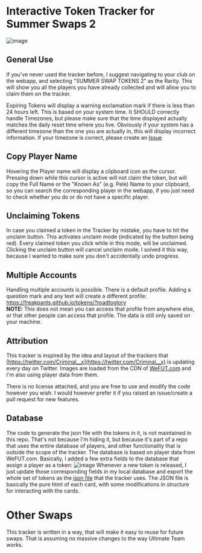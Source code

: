 # Interactive Token Tracker for Summer Swaps 2
![image](https://user-images.githubusercontent.com/12885929/184119859-4a1adb45-98a2-44f1-ad52-edb949d0a720.png)


## General Use
If you've never used the tracker before, I suggest navigating to your club on the webapp, and selecting "SUMMER SWAP TOKENS 2" as the Rarity. This will show you all the players you have already collected and will allow you to claim them on the tracker. 

Expiring Tokens will display a warning exclamation mark if there is less than 24 hours left. This is based on your system time. It SHOULD correctly handle Timezones, but please make sure that the time displayed actually matches the daily reset time where you live. Obviously if your system has a different timezone than the one you are actually in, this will display incorrect information. If your timezone is correct, please create an [Issue](https://github.com/freakpants/tokens/issues/new)

## Copy Player Name
Hovering the Player name will display a clipboard icon as the cursor. Pressing down while this cursor is active will not claim the token, but will copy the Full Name or the "Known As" (e.g. Pele) Name to your clipboard, so you can search the corresponding player in the webapp, if you just need to check whether you do or do not have a specific player.

## Unclaiming Tokens
In case you claimed a token in the Tracker by mistake, you have to hit the unclaim button. This activates unclaim mode (indicated by the button being red). Every claimed token you click while in this mode, will be unclaimed. Clicking the unclaim button will cancel unclaim mode. I solved it this way, because I wanted to make sure you don't accidentally undo progress.

## Multiple Accounts
Handling multiple accounts is possible. There is a default profile. Adding a question mark and any text will create a different profile:
https://freakpants.github.io/tokens/?roadtoglory  
**NOTE:** This does not mean you can access that profile from anywhere else, or that other people can access that profile. The data is still only saved on your machine.

## Attribution
This tracker is inspired by the idea and layout of the trackers that [https://twitter.com/Criminal__x](https://twitter.com/Criminal__x) is updating every day on Twitter.
Images are loaded from the CDN of [WeFUT.com](http://WeFUT.com) and I'm also using player data from them.

There is no license attached, and you are free to use and modify the code however you wish. I would however prefer it if you raised an issue/create a pull request for new features.

## Database
The code to generate the json file with the tokens in it, is not maintained in this repo. That's not because I'm hiding it, but because it's part of a repo that uses the entire database of players, and other functionality that is outside the scope of the tracker. The database is based on player data from WeFUT.com.
Basically, I added a few extra fields to the database that assign a player as a token: 
![image](https://user-images.githubusercontent.com/12885929/184117414-1581c155-dbfb-4b5c-b7e6-87bac08e4e10.png)
Whenever a new token is released, I just update those corresponding fields in my local database and export the whole set of tokens as the [json file](https://github.com/freakpants/tokens/blob/main/players.json) that the tracker uses. The JSON file is basically the pure html of each card, with some modifications in structure for interacting with the cards.

# Other Swaps
This tracker is written in a way, that will make it easy to reuse for future swaps. That is assuming no massive changes to the way Ultimate Team works.



